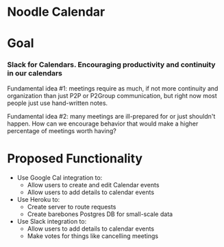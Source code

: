 # Noodle Calendar

<h1>Goal</h1>
<h3>Slack for Calendars. Encouraging productivity and continuity in our calendars</h3>

<p>Fundamental idea #1: meetings require as much, if not more continuity and organization than just P2P or P2Group communication, but right now most people just use hand-written notes.</p>

<p>Fundamental idea #2: many meetings are ill-prepared for or just shouldn't happen. How can we encourage behavior that would make a higher percentage of meetings worth having?</p>

<h1>Proposed Functionality</h1>
<ul>
  
  <li>Use Google Cal integration to:
    <ul>
    <li>Allow users to create and edit Calendar events</li>
    <li>Allow users to add details to calendar events</li>
    </ul>
  </li>
  
  <li>Use Heroku to:
    <ul>
      <li>Create server to route requests</li>
      <li>Create barebones Postgres DB for small-scale data</li>
    </ul>
  </li>
  
  <li>Use Slack integration to:
    <ul>
      <li>Allow users to add details to calendar events</li>
      <li>Make votes for things like cancelling meetings</li>
    </ul>
  </li>
  
</ul>
